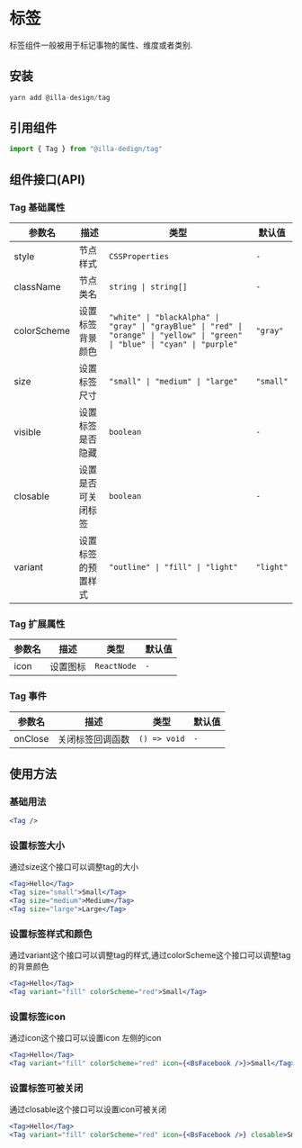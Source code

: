 # 标签 <TAG>

标签组件一般被用于标记事物的属性、维度或者类别.

## 安装

```jsx
yarn add @illa-design/tag
```

## 引用组件

```jsx
import { Tag } from "@illa-dedign/tag"
```

## 组件接口(API)

### Tag 基础属性

| 参数名      | 描述               | 类型                                                         | 默认值    |
| ----------- | ------------------ | ------------------------------------------------------------ | --------- |
| style       | 节点样式           | `CSSProperties`                                              | `-`       |
| className   | 节点类名           | `string \| string[]`                                         | `-`       |
| colorScheme | 设置标签背景颜色   | `"white" \| "blackAlpha" \| "gray" \| "grayBlue" \| "red" \| "orange" \| "yellow" \| "green" \| "blue" \| "cyan" \| "purple" ` | `"gray"`  |
| size        | 设置标签尺寸       | `"small" \| "medium" \| "large"`                   | `"small"` |
| visible     | 设置标签是否隐藏   | `boolean`                                                    | `-`       |
| closable    | 设置是否可关闭标签 | `boolean`                                                    | `-`       |
| variant     | 设置标签的预置样式   | `"outline" \| "fill" \| "light"`                               | `"light"`    |

### Tag 扩展属性

| 参数名 | 描述     | 类型        | 默认值 |
| ------ | -------- | ----------- | ------ |
| icon   | 设置图标 | `ReactNode` | `-`    |

### Tag 事件

| 参数名  | 描述             | 类型         | 默认值 |
| ------- | ---------------- | ------------ | ------ |
| onClose | 关闭标签回调函数 | `() => void` | `-`  |

## 使用方法

### 基础用法
  
```jsx
<Tag />
```  
  
### 设置标签大小

通过size这个接口可以调整tag的大小
  
```jsx
<Tag>Hello</Tag>
<Tag size="small">Small</Tag>
<Tag size="medium">Medium</Tag>
<Tag size="large">Large</Tag>
``` 
  
### 设置标签样式和颜色

通过variant这个接口可以调整tag的样式,通过colorScheme这个接口可以调整tag的背景颜色

```jsx
<Tag>Hello</Tag>
<Tag variant="fill" colorScheme="red">Small</Tag>
```   

### 设置标签icon

通过icon这个接口可以设置icon 左侧的icon

```jsx
<Tag>Hello</Tag>
<Tag variant="fill" colorScheme="red" icon={<BsFacebook />}>Small</Tag>
```  
  
### 设置标签可被关闭

通过closable这个接口可以设置icon可被关闭

```jsx
<Tag>Hello</Tag>
<Tag variant="fill" colorScheme="red" icon={<BsFacebook />} closable>Small</Tag>
```  

